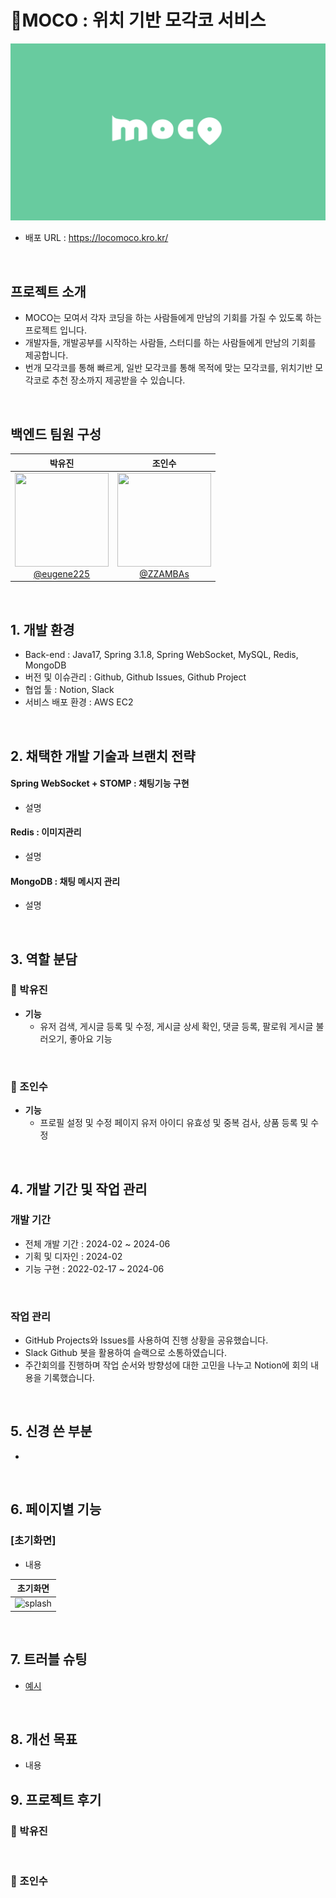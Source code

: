 # 📍MOCO : 위치 기반 모각코 서비스

![썸네일](썸네일용.png)
- 배포 URL : https://locomoco.kro.kr/

<br>

## 프로젝트 소개

- MOCO는 모여서 각자 코딩을 하는 사람들에게 만남의 기회를 가질 수 있도록 하는 프로젝트 입니다.
- 개발자들, 개발공부를 시작하는 사람들, 스터디를 하는 사람들에게 만남의 기회를 제공합니다.
- 번개 모각코를 통해 빠르게, 일반 모각코를 통해 목적에 맞는 모각코를, 위치기반 모각코로 추천 장소까지 제공받을 수 있습니다.

<br>

## 백엔드 팀원 구성

<div align="center">

|                                                                  **박유진**                                                                   |                                                                **조인수**                                                                |
|:------------------------------------------------------------------------------------------------------------------------------------------:|:-------------------------------------------------------------------------------------------------------------------------------------:|
| [<img src="https://avatars.githubusercontent.com/u/81062608?s=96&v=4" height=150 width=150> <br/> @eugene225](https://github.com/eugene225) | [<img src="https://avatars.githubusercontent.com/u/76583883?v=4" height=150 width=150> <br/> @ZZAMBAs](https://github.com/ZZAMBAs) |

</div>

<br>

## 1. 개발 환경

- Back-end : Java17, Spring 3.1.8, Spring WebSocket, MySQL, Redis, MongoDB
- 버전 및 이슈관리 : Github, Github Issues, Github Project
- 협업 툴 : Notion, Slack
- 서비스 배포 환경 : AWS EC2

<br>

## 2. 채택한 개발 기술과 브랜치 전략

#### Spring WebSocket + STOMP : 채팅기능 구현
  - 설명

#### Redis : 이미지관리
  - 설명

#### MongoDB : 채팅 메시지 관리
  - 설명


<br>

## 3. 역할 분담

### 🍊 박유진

- **기능**
    - 유저 검색, 게시글 등록 및 수정, 게시글 상세 확인, 댓글 등록, 팔로워 게시글 불러오기, 좋아요 기능

<br>

### 👻 조인수

- **기능**
    - 프로필 설정 및 수정 페이지 유저 아이디 유효성 및 중복 검사, 상품 등록 및 수정

<br>


## 4. 개발 기간 및 작업 관리

### 개발 기간

- 전체 개발 기간 : 2024-02 ~ 2024-06
- 기획 및 디자인 : 2024-02
- 기능 구현 : 2022-02-17 ~ 2024-06

<br>

### 작업 관리

- GitHub Projects와 Issues를 사용하여 진행 상황을 공유했습니다.
- Slack Github 봇을 활용하여 슬랙으로 소통하였습니다.
- 주간회의를 진행하며 작업 순서와 방향성에 대한 고민을 나누고 Notion에 회의 내용을 기록했습니다.

<br>

## 5. 신경 쓴 부분

- 

<br>

## 6. 페이지별 기능

### [초기화면]
- 내용

| 초기화면             |
|------------------|
| ![splash](이미지링크) |

<br>


## 7. 트러블 슈팅

- [예시](이슈링크)


<br>

## 8. 개선 목표

- 내용

## 9. 프로젝트 후기

### 🍊 박유진



<br>

### 👻 조인수

